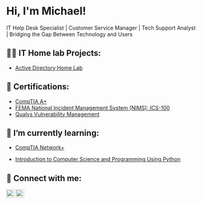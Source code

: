 <h1>Hi, I'm Michael!</h1>

IT Help Desk Specialist | Customer Service Manager | Tech Support Analyst | Bridging the Gap Between Technology and Users

<h2>👨‍💻 IT Home lab Projects:</h2>

  - [Active Directory Home Lab](https://github.com/Tannic-hail/--------------)

<h2>📜 Certifications:</h2>

- [CompTIA A+](https://www.credly.com/badges/5f3ef816-45e0-4d6e-af29-42426abfc219)
- [FEMA National Incident Management System (NIMS): ICS-100](https://www.linkedin.com/in/michael-valdez-047639161/details/certifications/)
- [Qualys Vulnerability Management](https://www.linkedin.com/in/michael-valdez-047639161/details/certifications/)
<h2>🌱 I’m currently learning:</h2>

- [CompTIA Network+](https://www.comptia.org/certifications/network)

- [Introduction to Computer Science and Programming Using Python](https://ocw.mit.edu/courses/6-0001-introduction-to-computer-science-and-programming-in-python-fall-2016/)
<h2> 🤳 Connect with me:</h2>

[<img align="left" alt="JoshMadakor | LinkedIn" width="22px" src="https://cdn.jsdelivr.net/npm/simple-icons@v3/icons/linkedin.svg" />][linkedin]
[<img align="left" alt="JoshMadakor | Instagram" width="22px" src="https://cdn.jsdelivr.net/npm/simple-icons@v3/icons/instagram.svg" />][instagram]


[instagram]: https://www.instagram.com/mikrolot/
[linkedin]: https://www.linkedin.com/in/michael-valdez-047639161/

<!--
- 🔭 I’m currently working on ...
- 🌱 I’m currently learning ...
- 👯 I’m looking to collaborate on ...
- 🤔 I’m looking for help with ...
- 💬 Ask me about ...
- 📫 How to reach me: ...
- 😄 Pronouns: ...
- ⚡ Fun fact: ...
-->
